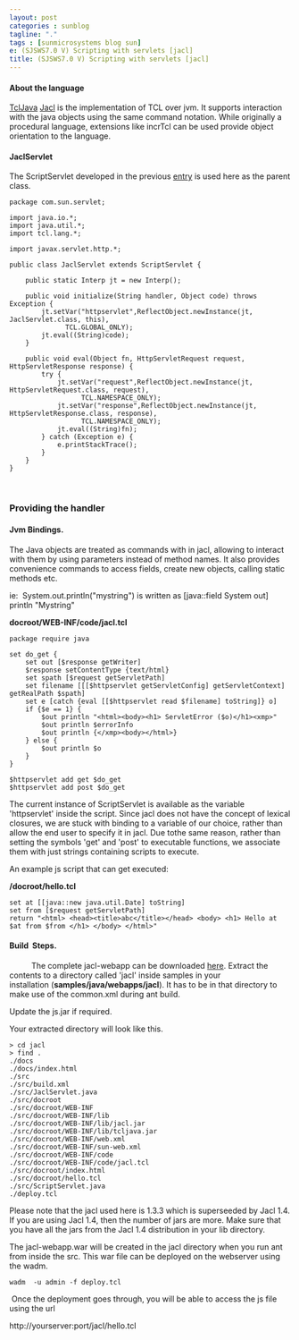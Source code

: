 ```yaml
---
layout: post
categories : sunblog
tagline: "."
tags : [sunmicrosystems blog sun]
e: (SJSWS7.0 V) Scripting with servlets [jacl]
title: (SJSWS7.0 V) Scripting with servlets [jacl]
---
```


#### About the language

[TclJava](http://tcljava.sourceforge.net/docs/website/index.html) [Jacl](http://tcljava.sourceforge.net/docs/website/index.html) is the implementation of TCL over jvm. It supports interaction with the java objects
using the same command notation. While originally a procedural language, extensions like
incrTcl can be used provide object orientation to the language.


#### JaclServlet

The ScriptServlet developed in the previous [entry](http://rahul.gopinath.org/sunblog/2007/01/blue/entry/scripting_with_servlets_sun_java) is used here as the parent class. 
 


```
package com.sun.servlet;

import java.io.*;
import java.util.*;
import tcl.lang.*;

import javax.servlet.http.*;

public class JaclServlet extends ScriptServlet {

    public static Interp jt = new Interp();

    public void initialize(String handler, Object code) throws Exception {
        jt.setVar("httpservlet",ReflectObject.newInstance(jt, JaclServlet.class, this),
              TCL.GLOBAL_ONLY);
        jt.eval((String)code);
    }

    public void eval(Object fn, HttpServletRequest request, HttpServletResponse response) {
        try {
            jt.setVar("request",ReflectObject.newInstance(jt, HttpServletRequest.class, request),
                  TCL.NAMESPACE_ONLY);
            jt.setVar("response",ReflectObject.newInstance(jt, HttpServletResponse.class, response),
                  TCL.NAMESPACE_ONLY);
            jt.eval((String)fn);
        } catch (Exception e) {
            e.printStackTrace();
        }
    }
}
```

 

### Providing the handler

#### Jvm Bindings.

The Java objects are treated as commands with in jacl, allowing to interact with them by
using parameters instead of method names. It also provides convenience commands to access
fields, create new objects, calling static methods etc.

ie:  System.out.println("mystring") is written as [java::field System out] println "Mystring"

**docroot/WEB-INF/code/jacl.tcl**



```
package require java

set do_get {
    set out [$response getWriter]
    $response setContentType {text/html}
    set spath [$request getServletPath]
    set filename [[[$httpservlet getServletConfig] getServletContext] getRealPath $spath]
    set e [catch {eval [[$httpservlet read $filename] toString]} o]
    if {$e == 1} {
        $out println "<html><body><h1> ServletError ($o)</h1><xmp>"
        $out println $errorInfo
        $out println {</xmp><body></html>}
    } else {
        $out println $o
    }
}

$httpservlet add get $do_get
$httpservlet add post $do_get
```



The current instance of ScriptServlet is available as the variable 'httpservlet' inside the script. Since jacl
does not have the concept of lexical closures, we are stuck with binding to a variable of our choice, rather than
allow the end user to specify it in jacl.
Due tothe same reason, rather than setting the symbols 'get' and 'post' to executable functions, we associate
them with just strings containing scripts to execute.


An example js script that can get executed:

**/docroot/hello.tcl** 



```
set at [[java::new java.util.Date] toString]
set from [$request getServletPath]
return "<html> <head><title>abc</title></head> <body> <h1> Hello at $at from $from </h1> </body> </html>"
```

#### Build  Steps.

          The complete jacl-webapp can be downloaded [here](http://rahul.gopinath.org/sunblog/2007/01/blue/resource/servlets/jacl-webapp.tar.gz). Extract the contents to a directory called 'jacl'
inside samples in your installation (**samples/java/webapps/jacl**). It has to be in that directory to make use
of the common.xml during ant build.

Update the js.jar if required. 

Your extracted directory will look like this.

```
> cd jacl
> find .
./docs
./docs/index.html
./src
./src/build.xml
./src/JaclServlet.java
./src/docroot
./src/docroot/WEB-INF
./src/docroot/WEB-INF/lib
./src/docroot/WEB-INF/lib/jacl.jar
./src/docroot/WEB-INF/lib/tcljava.jar
./src/docroot/WEB-INF/web.xml
./src/docroot/WEB-INF/sun-web.xml
./src/docroot/WEB-INF/code
./src/docroot/WEB-INF/code/jacl.tcl
./src/docroot/index.html
./src/docroot/hello.tcl
./src/ScriptServlet.java
./deploy.tcl
```

Please note that the jacl used here is 1.3.3 which is superseeded by Jacl 1.4. If you are using Jacl 1.4, then the number of jars
are more. Make sure that you have all the jars from the Jacl 1.4 distribution in your lib directory.

The jacl-webapp.war will be created in the jacl directory when you run ant from inside
the src. This war file can be deployed on the webserver using the wadm.

```
wadm  -u admin -f deploy.tcl
```

 Once the deployment goes through, you will be able to access the js file using the url

http://yourserver:port/jacl/hello.tcl 
